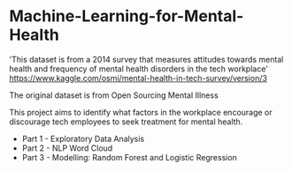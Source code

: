 # Machine-Learning-for-Mental-Health

'This dataset is from a 2014 survey that measures attitudes towards mental health and frequency of mental health disorders in the tech workplace' https://www.kaggle.com/osmi/mental-health-in-tech-survey/version/3

The original dataset is from Open Sourcing Mental Illness

This project aims to identify what factors in the workplace encourage or discourage tech employees to seek treatment for mental health.

* Part 1 - Exploratory Data Analysis
* Part 2 - NLP Word Cloud
* Part 3 - Modelling: Random Forest and Logistic Regression
